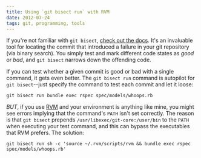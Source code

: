 ```yaml
---
title: Using `git bisect run` with RVM
date: 2012-07-24
tags: git, programming, tools
---
```


If you're not familiar with `git bisect`, [check out the docs](http://www.kernel.org/pub/software/scm/git/docs/git-bisect.html). It's an invaluable tool for locating the commit that introduced a failure in your git repository (via binary search). You simply test and mark different code states as _good_ or _bad_, and `git bisect` narrows down the offending code.

If you can test whether a given commit is good or bad with a single command, it gets even better. The `git bisect run` command is autopilot for `git bisect`--just specify the command to test each commit and let it loose:

    git bisect run bundle exec rspec spec/models/whoops.rb

_BUT_, if you use [RVM](https://rvm.io/) and your environment is anything like mine, you might see errors implying that the command's `PATH` isn't set correctly. The reason is that `git bisect` prepends `/usr/libexec/git-core:/user/bin` to the `PATH` when executing your test command, and this can bypass the executables that RVM prefers. The solution:

    git bisect run sh -c 'source ~/.rvm/scripts/rvm && bundle exec rspec spec/models/whoops.rb'
